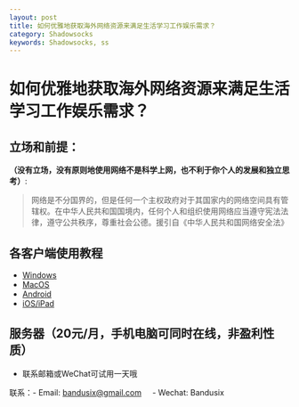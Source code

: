 ```yaml
---
layout: post
title: 如何优雅地获取海外网络资源来满足生活学习工作娱乐需求？
category: Shadowsocks
keywords: Shadowsocks, ss
---
```


# 如何优雅地获取海外网络资源来满足生活学习工作娱乐需求？

## 立场和前提：

**（没有立场，没有原则地使用网络不是科学上网，也不利于你个人的发展和独立思考）**:

> 网络是不分国界的，但是任何一个主权政府对于其国家内的网络空间具有管辖权。在中华人民共和国国境内，任何个人和组织使用网络应当遵守宪法法律，遵守公共秩序，尊重社会公德。援引自《中华人民共和国网络安全法》


## 各客户端使用教程

 - [Windows][1]
 - [MacOS][2]
 - [Android][3]
  - [iOS/iPad][4]
 

## 服务器（20元/月，手机电脑可同时在线，非盈利性质）
- 联系邮箱或WeChat可试用一天哦

联系：- Email: [bandusix@gmail.com][5]
     - Wechat: Bandusix
      

  [1]: https://www.zybuluo.com/bandusix/note/988720
  [2]: https://www.zybuluo.com/bandusix/note/988726
  [3]: https://www.zybuluo.com/bandusix/note/988706
  [4]: https://www.zybuluo.com/bandusix/note/994893
  [5]: mailto:bandusix@gmail.com
